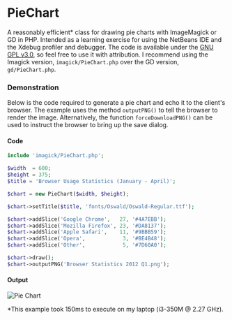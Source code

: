PieChart
========

A reasonably efficient* class for drawing pie charts with ImageMagick or GD in PHP. Intended as a 
learning exercise for using the NetBeans IDE and the Xdebug profiler and debugger. The code is 
available under the [GNU GPL v3.0](http://www.gnu.org/licenses/gpl-3.0.html), so feel free to use it
with attribution. I recommend using the Imagick version, `imagick/PieChart.php` over the GD version,
 `gd/PieChart.php`.

### Demonstration ###
Below is the code required to generate a pie chart and echo it to the client's browser. The example 
uses the method `outputPNG()` to tell the browser to render the image. Alternatively, the function 
`forceDownloadPNG()` can be used to instruct the browser to bring up the save dialog.

#### Code ####
````php
include 'imagick/PieChart.php';

$width  = 600;
$height = 375;
$title = 'Browser Usage Statistics (January - April)';

$chart = new PieChart($width, $height);

$chart->setTitle($title, 'fonts/Oswald/Oswald-Regular.ttf');

$chart->addSlice('Google Chrome',   27, '#4A7EBB');
$chart->addSlice('Mozilla Firefox', 23, '#DA8137');
$chart->addSlice('Apple Safari',    11, '#9BBB59');
$chart->addSlice('Opera',            3, '#BE4B48');
$chart->addSlice('Other',            5, '#7D60A0');

$chart->draw();
$chart->outputPNG('Browser Statistics 2012 Q1.png');
````
#### Output ####
![Pie Chart](https://github.com/SamChristy/PieChart/raw/master/saved-charts/Browser%20Statistics%202012%20Q1.png)

*This example took 150ms to execute on my laptop (i3-350M @ 2.27 GHz).